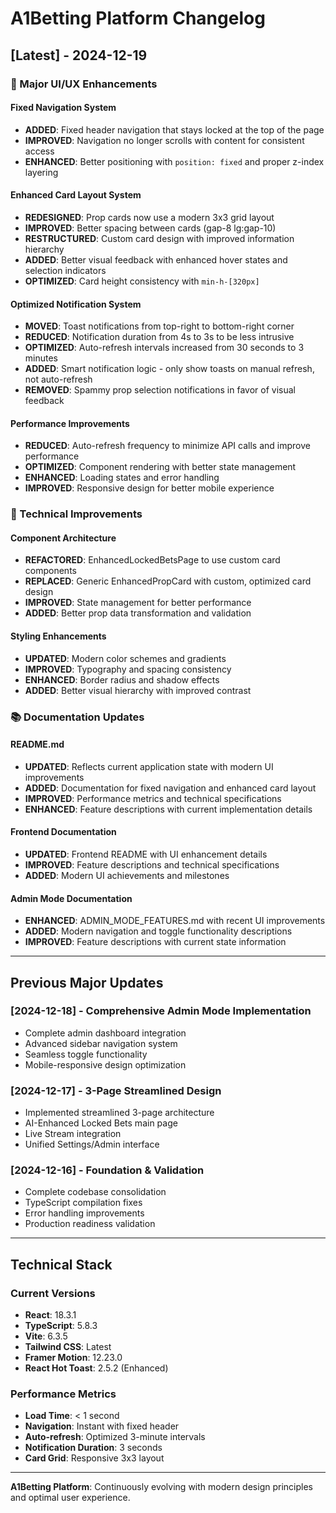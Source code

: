 # A1Betting Platform Changelog

## [Latest] - 2024-12-19

### 🎨 Major UI/UX Enhancements

#### Fixed Navigation System

- **ADDED**: Fixed header navigation that stays locked at the top of the page
- **IMPROVED**: Navigation no longer scrolls with content for consistent access
- **ENHANCED**: Better positioning with `position: fixed` and proper z-index layering

#### Enhanced Card Layout System

- **REDESIGNED**: Prop cards now use a modern 3x3 grid layout
- **IMPROVED**: Better spacing between cards (gap-8 lg:gap-10)
- **RESTRUCTURED**: Custom card design with improved information hierarchy
- **ADDED**: Better visual feedback with enhanced hover states and selection indicators
- **OPTIMIZED**: Card height consistency with `min-h-[320px]`

#### Optimized Notification System

- **MOVED**: Toast notifications from top-right to bottom-right corner
- **REDUCED**: Notification duration from 4s to 3s to be less intrusive
- **OPTIMIZED**: Auto-refresh intervals increased from 30 seconds to 3 minutes
- **ADDED**: Smart notification logic - only show toasts on manual refresh, not auto-refresh
- **REMOVED**: Spammy prop selection notifications in favor of visual feedback

#### Performance Improvements

- **REDUCED**: Auto-refresh frequency to minimize API calls and improve performance
- **OPTIMIZED**: Component rendering with better state management
- **ENHANCED**: Loading states and error handling
- **IMPROVED**: Responsive design for better mobile experience

### 🔧 Technical Improvements

#### Component Architecture

- **REFACTORED**: EnhancedLockedBetsPage to use custom card components
- **REPLACED**: Generic EnhancedPropCard with custom, optimized card design
- **IMPROVED**: State management for better performance
- **ADDED**: Better prop data transformation and validation

#### Styling Enhancements

- **UPDATED**: Modern color schemes and gradients
- **IMPROVED**: Typography and spacing consistency
- **ENHANCED**: Border radius and shadow effects
- **ADDED**: Better visual hierarchy with improved contrast

### 📚 Documentation Updates

#### README.md

- **UPDATED**: Reflects current application state with modern UI improvements
- **ADDED**: Documentation for fixed navigation and enhanced card layout
- **IMPROVED**: Performance metrics and technical specifications
- **ENHANCED**: Feature descriptions with current implementation details

#### Frontend Documentation

- **UPDATED**: Frontend README with UI enhancement details
- **IMPROVED**: Feature descriptions and technical specifications
- **ADDED**: Modern UI achievements and milestones

#### Admin Mode Documentation

- **ENHANCED**: ADMIN_MODE_FEATURES.md with recent UI improvements
- **ADDED**: Modern navigation and toggle functionality descriptions
- **IMPROVED**: Feature descriptions with current state information

---

## Previous Major Updates

### [2024-12-18] - Comprehensive Admin Mode Implementation

- Complete admin dashboard integration
- Advanced sidebar navigation system
- Seamless toggle functionality
- Mobile-responsive design optimization

### [2024-12-17] - 3-Page Streamlined Design

- Implemented streamlined 3-page architecture
- AI-Enhanced Locked Bets main page
- Live Stream integration
- Unified Settings/Admin interface

### [2024-12-16] - Foundation & Validation

- Complete codebase consolidation
- TypeScript compilation fixes
- Error handling improvements
- Production readiness validation

---

## Technical Stack

### Current Versions

- **React**: 18.3.1
- **TypeScript**: 5.8.3
- **Vite**: 6.3.5
- **Tailwind CSS**: Latest
- **Framer Motion**: 12.23.0
- **React Hot Toast**: 2.5.2 (Enhanced)

### Performance Metrics

- **Load Time**: < 1 second
- **Navigation**: Instant with fixed header
- **Auto-refresh**: Optimized 3-minute intervals
- **Notification Duration**: 3 seconds
- **Card Grid**: Responsive 3x3 layout

---

**A1Betting Platform**: Continuously evolving with modern design principles and optimal user experience.
